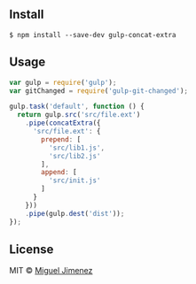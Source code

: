 ## Install

```
$ npm install --save-dev gulp-concat-extra
```


## Usage

```js
var gulp = require('gulp');
var gitChanged = require('gulp-git-changed');

gulp.task('default', function () {
  return gulp.src('src/file.ext')
    .pipe(concatExtra({
      'src/file.ext': {
        prepend: [
          'src/lib1.js',
          'src/lib2.js'
        ],
        append: [
          'src/init.js'
        ]
      }
    }))
    .pipe(gulp.dest('dist'));
});
```

## License

MIT © [Miguel Jimenez](https://github.com/miguelrjim)
